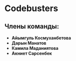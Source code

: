 # Codebusters
## Члены команды:
 - **Айымгуль Космуханбетова**
 - **Дарын Манатов**
 - **Камила Маданиятова**
 - **Акниет Сарсенбек**
